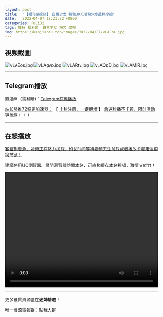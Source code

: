 ```yaml
---
layout: post
title:  "【福利姬视频】 白桃少女 粉色JK无毛粉穴水晶棒摩擦"
date:   2022-04-07 12:21:22 +0800
categories: FuLiJi
tags: 推特 福利姬  白桃少女 粉穴 摩擦
img: https://kanjiantu.top/images/2022/04/07/vLAEos.jpg
---
```



## 視頻截圖

![vLAEos.jpg](https://kanjiantu.top/images/2022/04/07/vLAEos.jpg)
![vLAgyp.jpg](https://kanjiantu.top/images/2022/04/07/vLAgyp.jpg)
![vLARtv.jpg](https://kanjiantu.top/images/2022/04/07/vLARtv.jpg)
![vLAQpD.jpg](https://kanjiantu.top/images/2022/04/07/vLAQpD.jpg)
![vLAMiR.jpg](https://kanjiantu.top/images/2022/04/07/vLAMiR.jpg)

* * *
## Telegram播放

直通車（需翻墻)：[Telegram在線播放](https://t.me/mimeijingxuan/505)

<u>站长强推72稳定加速器：</u> 【 [十秒注册、一键翻墙](https://72vpn.xyz/#/register?code=mimei) 】
<u>  急速秒播不卡顿，限时活动更优惠！！！</u>
* * *
## 在線播放
<u>客官别着急，视频正在努力加载，如长时间等待视频无法加载或者播放卡顿建议更换节点！</u>

<u>建議使用UC瀏覽器、歐朋瀏覽器訪問本站，可直接緩存本站視頻，激情又給力！</u>
<center><video src="https://cdn.publer.io/uploads/videos/624c4104db2797115fdd89b4/561e3bd7c3667c57b89fe39abc113205.mp4" width="100%" height="380px" controls="controls"></video></center>

* * *
更多優質資源盡在**迷妹精選**！

唯一資源電報群：[點我入群](https://t.me/mimeijingxuan)


